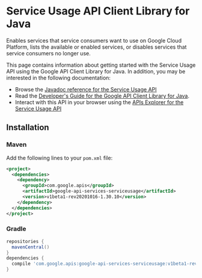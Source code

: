 # Service Usage API Client Library for Java

Enables services that service consumers want to use on Google Cloud Platform, lists the available or enabled services, or disables services that service consumers no longer use.

This page contains information about getting started with the Service Usage API
using the Google API Client Library for Java. In addition, you may be interested
in the following documentation:

* Browse the [Javadoc reference for the Service Usage API][javadoc]
* Read the [Developer's Guide for the Google API Client Library for Java][google-api-client].
* Interact with this API in your browser using the [APIs Explorer for the Service Usage API][api-explorer]

## Installation

### Maven

Add the following lines to your `pom.xml` file:

```xml
<project>
  <dependencies>
    <dependency>
      <groupId>com.google.apis</groupId>
      <artifactId>google-api-services-serviceusage</artifactId>
      <version>v1beta1-rev20201016-1.30.10</version>
    </dependency>
  </dependencies>
</project>
```

### Gradle

```gradle
repositories {
  mavenCentral()
}
dependencies {
  compile 'com.google.apis:google-api-services-serviceusage:v1beta1-rev20201016-1.30.10'
}
```

[javadoc]: https://googleapis.dev/java/google-api-services-serviceusage/latest/index.html
[google-api-client]: https://github.com/googleapis/google-api-java-client/
[api-explorer]: https://developers.google.com/apis-explorer/#p/serviceusage/v1/
